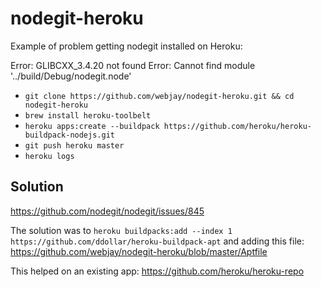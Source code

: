 # nodegit-heroku

Example of problem getting nodegit installed on Heroku:

Error: GLIBCXX_3.4.20 not found
Error: Cannot find module '../build/Debug/nodegit.node'

- `git clone https://github.com/webjay/nodegit-heroku.git && cd nodegit-heroku`
- `brew install heroku-toolbelt`
- `heroku apps:create --buildpack https://github.com/heroku/heroku-buildpack-nodejs.git`
- `git push heroku master`
- `heroku logs`

## Solution

https://github.com/nodegit/nodegit/issues/845

The solution was to `heroku buildpacks:add --index 1 https://github.com/ddollar/heroku-buildpack-apt` and adding this file:
https://github.com/webjay/nodegit-heroku/blob/master/Aptfile

This helped on an existing app:
https://github.com/heroku/heroku-repo
